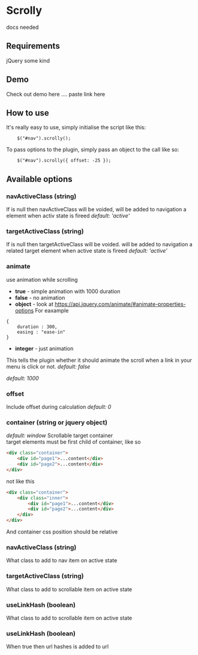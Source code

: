 # Scrolly

docs needed

## Requirements

jQuery some kind

## Demo

Check out demo here .... paste link here 

## How to use

It's really easy to use, simply initialise the script like this:

```
    $("#nav").scrolly();
```

To pass options to the plugin, simply pass an object to the call like so:

```
    $("#nav").scrolly({ offset: -25 });
```

## Available options

### navActiveClass (string)

If is null then navActiveClass will be voided, will be added to navigation a element when activ state is fireed
*default: 'active'*


### targetActiveClass (string)

If is null then targetActiveClass will be voided. will be added to navigation a related target element when active state is fireed
*default: 'active'*

### animate

use animation while scrolling
* **true** - simple animation with 1000 duration
* **false** - no animation 
* **object** - look at https://api.jquery.com/animate/#animate-properties-options 
For eaxample
```
{
	duration : 300,
	easing : "ease-in"
}
```
* **integer** - just animation

This tells the plugin whether it should animate the scroll when a link in your menu is click or not.
*default: false*

*default: 1000*

### offset

Include offset during calculation
*default: 0*


### container (string or jquery object)
*default: window*
Scrollable target container <br/>
target elements must be first child of container, like so
```html
<div class="container">
    <div id="page1">...content</div>
    <div id="page2">...content</div>
</div>
```
not like this
```html
<div class="container">
    <div class="inner">
        <div id="page1">...content</div>
        <div id="page2">...content</div>
    </div>
</div>
```
And container css position should be relative

### navActiveClass (string)
What class to add to nav item on active state

### targetActiveClass (string)
What class to add to scrollable item on active state

### useLinkHash (boolean)
What class to add to scrollable item on active state

### useLinkHash (boolean)
When true then url hashes is added to url 


